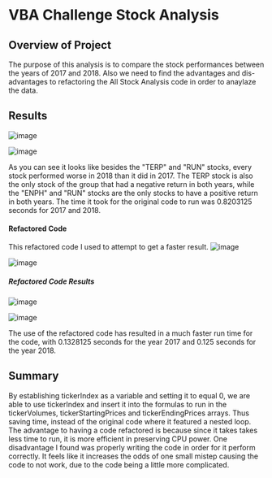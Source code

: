 # VBA Challenge Stock Analysis

## Overview of Project
The purpose of this analysis is to compare the stock performances between the years of 2017 and 2018. Also we need to find the advantages and dis-advantages to refactoring the All Stock Analysis code in order to anaylaze the data.

## Results

![image](https://user-images.githubusercontent.com/106887052/175757819-feb99cd1-4e67-472b-ab9c-8f561fe8ed21.png)

![image](https://user-images.githubusercontent.com/106887052/175757984-b0b510e5-1e43-4055-aa47-4c09e123ebd6.png)

As you can see it looks like besides the "TERP" and "RUN" stocks, every stock performed worse in 2018 than it did in 2017. The TERP stock is also the only stock of the group that had a negative return in both years, while the "ENPH" and "RUN" stocks are the only stocks to have a positive return in both years. The time it took for the original code to run was 0.8203125 seconds for 2017 and 2018.

#### Refactored Code
This refactored code I used to attempt to get a faster result.
![image](https://user-images.githubusercontent.com/106887052/175758425-375d5b60-d6b6-4666-8fef-6984c20fa76f.png)

![image](https://user-images.githubusercontent.com/106887052/175758447-1ec65363-9440-4e44-a549-cab1c24a2752.png)


##### Refactored Code Results

![image](https://user-images.githubusercontent.com/106887052/175758555-c5498fc2-fe28-448a-9ff9-b8106a8ebbfe.png)

![image](https://user-images.githubusercontent.com/106887052/175758570-5aa13f2c-d433-48bc-9e74-991af34c7014.png)

The use of the refactored code has resulted in a much faster run time for the code, with 0.1328125 seconds for the year 2017 and 0.125 seconds for the year 2018.

## Summary
By establishing tickerIndex as a variable and setting it to equal 0, we are able to use tickerIndex and insert it into the formulas to run in the tickerVolumes, tickerStartingPrices and tickerEndingPrices arrays. Thus saving time, instead of the original code where it featured a nested loop. The advantage to having a code refactored is because since it takes takes less time to run, it is more efficient in preserving CPU power. One disadvantage I found was properly writing the code in order for it perform correctly. It feels like it increases the odds of one small mistep causing the code to not work, due to the code being a little more complicated.
